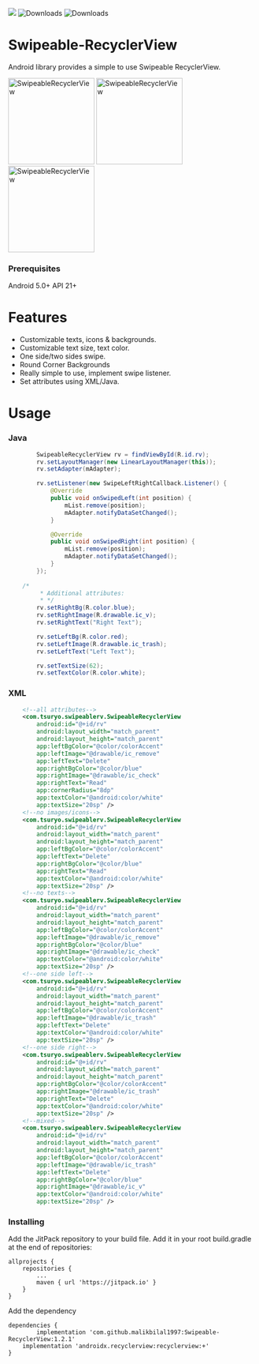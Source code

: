 [![](https://jitpack.io/v/tsuryo/Swipeable-RecyclerView.svg)](https://jitpack.io/#tsuryo/Swipeable-RecyclerView)
![Downloads](https://jitpack.io/v/tsuryo/Swipeable-RecyclerView/month.svg)
![Downloads](https://jitpack.io/v/tsuryo/Swipeable-RecyclerView/week.svg)


# Swipeable-RecyclerView
Android library provides a simple to use Swipeable RecyclerView.

<img width="175" alt="SwipeableRecyclerView" src="https://user-images.githubusercontent.com/42518244/81484001-d52db880-924a-11ea-887c-d0e46f9a378a.gif">  <img width="175" alt="SwipeableRecyclerView" src="https://user-images.githubusercontent.com/42518244/81484010-e2e33e00-924a-11ea-9284-0e6d3188c6b3.gif">  <img width="175" alt="SwipeableRecyclerView" src="https://user-images.githubusercontent.com/42518244/81484109-b54ac480-924b-11ea-9812-057e94e0c264.gif">

### Prerequisites
Android 5.0+ API 21+
# Features

* Customizable texts, icons & backgrounds.
* Customizable text size, text color.
* One side/two sides swipe.
* Round Corner Backgrounds
* Really simple to use, implement swipe listener.
* Set attributes using XML/Java.

# Usage
### Java
```Java
        SwipeableRecyclerView rv = findViewById(R.id.rv);
        rv.setLayoutManager(new LinearLayoutManager(this));
        rv.setAdapter(mAdapter);

        rv.setListener(new SwipeLeftRightCallback.Listener() {
            @Override
            public void onSwipedLeft(int position) {
                mList.remove(position);
                mAdapter.notifyDataSetChanged();
            }

            @Override
            public void onSwipedRight(int position) {
                mList.remove(position);
                mAdapter.notifyDataSetChanged();
            }
        });
	
	/*
         * Additional attributes:
         * */
        rv.setRightBg(R.color.blue);
        rv.setRightImage(R.drawable.ic_v);
        rv.setRightText("Right Text");

        rv.setLeftBg(R.color.red);
        rv.setLeftImage(R.drawable.ic_trash);
        rv.setLeftText("Left Text");

        rv.setTextSize(62);
        rv.setTextColor(R.color.white);
```
### XML
```XML
    <!--all attributes-->
    <com.tsuryo.swipeablerv.SwipeableRecyclerView
        android:id="@+id/rv"
        android:layout_width="match_parent"
        android:layout_height="match_parent"
        app:leftBgColor="@color/colorAccent"
        app:leftImage="@drawable/ic_remove"
        app:leftText="Delete"
        app:rightBgColor="@color/blue"
        app:rightImage="@drawable/ic_check"
        app:rightText="Read"
        app:cornerRadius="8dp"
        app:textColor="@android:color/white"
        app:textSize="20sp" />
    <!--no images/icons-->
    <com.tsuryo.swipeablerv.SwipeableRecyclerView
        android:id="@+id/rv"
        android:layout_width="match_parent"
        android:layout_height="match_parent"
        app:leftBgColor="@color/colorAccent"
        app:leftText="Delete"
        app:rightBgColor="@color/blue"
        app:rightText="Read"
        app:textColor="@android:color/white"
        app:textSize="20sp" />
    <!--no texts-->
    <com.tsuryo.swipeablerv.SwipeableRecyclerView
        android:id="@+id/rv"
        android:layout_width="match_parent"
        android:layout_height="match_parent"
        app:leftBgColor="@color/colorAccent"
        app:leftImage="@drawable/ic_remove"
        app:rightBgColor="@color/blue"
        app:rightImage="@drawable/ic_check"
        app:textColor="@android:color/white"
        app:textSize="20sp" />
    <!--one side left-->
    <com.tsuryo.swipeablerv.SwipeableRecyclerView
        android:id="@+id/rv"
        android:layout_width="match_parent"
        android:layout_height="match_parent"
        app:leftBgColor="@color/colorAccent"
        app:leftImage="@drawable/ic_trash"
        app:leftText="Delete"
        app:textColor="@android:color/white"
        app:textSize="20sp" />
    <!--one side right-->
    <com.tsuryo.swipeablerv.SwipeableRecyclerView
        android:id="@+id/rv"
        android:layout_width="match_parent"
        android:layout_height="match_parent"
        app:rightBgColor="@color/colorAccent"
        app:rightImage="@drawable/ic_trash"
        app:rightText="Delete"
        app:textColor="@android:color/white"
        app:textSize="20sp" />
    <!--mixed-->
    <com.tsuryo.swipeablerv.SwipeableRecyclerView
        android:id="@+id/rv"
        android:layout_width="match_parent"
        android:layout_height="match_parent"
        app:leftBgColor="@color/colorAccent"
        app:leftImage="@drawable/ic_trash"
        app:leftText="Delete"
        app:rightBgColor="@color/blue"
        app:rightImage="@drawable/ic_v"
        app:textColor="@android:color/white"
        app:textSize="20sp" />

```
### Installing

Add the JitPack repository to your build file.
Add it in your root build.gradle at the end of repositories:
```
allprojects {
	repositories {
		...
		maven { url 'https://jitpack.io' }
	}
}
```

Add the dependency
```
dependencies {
       	implementation 'com.github.malikbilal1997:Swipeable-RecyclerView:1.2.1'
	implementation 'androidx.recyclerview:recyclerview:+'
}
```
